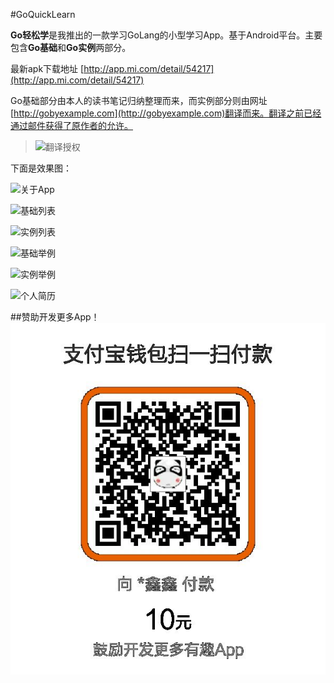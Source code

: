 #GoQuickLearn

**Go轻松学**是我推出的一款学习GoLang的小型学习App。基于Android平台。主要包含**Go基础**和**Go实例**两部分。

最新apk下载地址 [http://app.mi.com/detail/54217](http://app.mi.com/detail/54217)

Go基础部分由本人的读书笔记归纳整理而来，而实例部分则由网址[http://gobyexample.com](http://gobyexample.com)翻译而来。翻译之前已经通过邮件获得了原作者的允许。

>![翻译授权](Authorization.png)

下面是效果图：

![关于App](GoQuickLearn_Submit/v2.4/readme_icon/go_about.png)

![基础列表](GoQuickLearn_Submit/v2.4/readme_icon/go_basic_course_list.png)

![实例列表](GoQuickLearn_Submit/v2.4/readme_icon/go_example_course_list.png)

![基础举例](GoQuickLearn_Submit/v2.4/readme_icon/go_basic_array_slice.png)

![实例举例](GoQuickLearn_Submit/v2.4/readme_icon/go_example_range.png)


![个人简历](GoQuickLearn_Submit/v2.4/readme_icon/go_profile.png)

##赞助开发更多App！
![pay me](payme.jpg)



